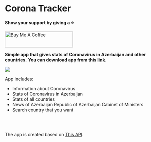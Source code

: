 # Corona Tracker

**Show your support by giving a :star:**

<a href="https://www.buymeacoffee.com/rO9salC" target="_blank"><img src="https://cdn.buymeacoffee.com/buttons/default-violet.png" alt="Buy Me A Coffee" style="height: 51px !important;width: 217px !important;" ></a>

**Simple app that gives stats of Coronavirus in Azerbaijan and other countries.** 
**You can download app from this [link](https://drive.google.com/file/d/1qerppLpSprxr6cC5K6z8kIoxZ60Po18u/view?usp=sharing).**

![](video2.gif)

App includes:

- Information about Coronavirus
- Stats of Coronavirus in Azerbaijan
- Stats of all countries
- News of Azerbaijan Republic of Azerbaijan Cabinet of Ministers
- Search country that you want


<br/>
<br/>

The app is created based on [This API](https://github.com/Maharramoff/coronavirus-cases-worldwide).
